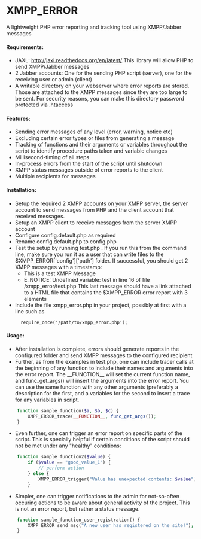 XMPP_ERROR
==========

A lightweight PHP error reporting and tracking tool using XMPP/Jabber messages

#### Requirements: 
* JAXL: http://jaxl.readthedocs.org/en/latest/
  This library will allow PHP to send XMPP/Jabber messages
* 2 Jabber accounts: One for the sending PHP script (server), one for the 
  receiving user or admin (client)
* A writable directory on your webserver where error reports are stored. Those
  are attached to the XMPP messages since they are too large to be sent. For 
  security reasons, you can make this directory password protected via .htaccess

#### Features:
* Sending error messages of any level (error, warning, notice etc)
* Excluding certain error types or files from generating a message
* Tracking of functions and their arguments or variables throughout the script 
  to identify procedure paths taken and variable changes
* Millisecond-timing of all steps
* In-process errors from the start of the script until shutdown
* XMPP status messages outside of error reports to the client
* Multiple recipients for messages

#### Installation:
* Setup the required 2 XMPP accounts on your XMPP server, the server account 
  to send messages from PHP and the client account that received messages.
* Setup an XMPP client to receive messages from the server XMPP account
* Configure config.default.php as required
* Rename config.default.php to config.php
* Test the setup by running test.php . If you run this from the command line,
  make sure you run it as a user that can write files to the 
  $XMPP_ERROR['config']['path'] folder. If successful, you should get 2 XMPP 
  messages with a timestamp: 
  * This is a test XMPP Message
  * E_NOTICE: Undefined variable: test in line 16 of file /xmpp_error/test.php
  This last message should have a link attached to a HTML file that contains the
  $XMPP_ERROR error report with 3 elements
* Include the file xmpp_error.php in your project, possibly at first with a line 
  such as 
  ```
    require_once('/path/to/xmpp_error.php');
  ```

#### Usage:
* After installation is complete, errors should generate reports in the
  configured folder and send XMPP messages to the configured recipient
* Further, as from the examples in test.php, one can include tracer calls at the 
  beginning of any function to include their names and arguments into the error 
  report. The \_\_FUNCTION\_\_ will set the current function name, and 
  func_get_args() will insert the arguments into the error report. 
  You can use the same function with any other arguments (preferably a 
  description for the first, and a variables for the second to insert a trace 
  for any variables in script.
```php
    function sample_function($a, $b, $c) {
        XMPP_ERROR_trace(__FUNCTION__, func_get_args());
    }
```
* Even further, one can trigger an error report on specific parts of the script.
  This is specially helpful if certain conditions of the script should not be 
  met under any "healthy" conditions:
```php
    function sample_function2($value) {
        if ($value == "good_value_1") {
            // perform action
        } else {
            XMPP_ERROR_trigger("Value has unexpected contents: $value");
        }
```
* Simpler, one can trigger notifications to the admin for not-so-often occuring
  actions to be aware about general activity of the project. This is not an
  error report, but rather a status message.
```php
    function sample_function_user_registration() {
        XMPP_ERROR_send_msg("A new user has registered on the site!");
    }
```